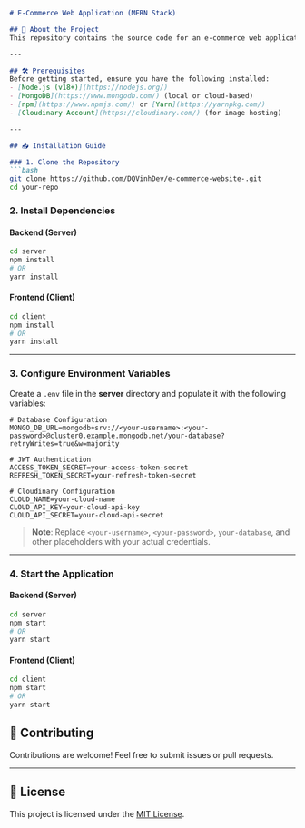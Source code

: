 ```markdown
# E-Commerce Web Application (MERN Stack)

## 🚀 About the Project
This repository contains the source code for an e-commerce web application built with the **MERN stack** (MongoDB, Express.js, React.js, Node.js). The application provides features for both customers and retailers, including product management, user authentication, and secure API endpoints.

---

## 🛠️ Prerequisites
Before getting started, ensure you have the following installed:
- [Node.js (v18+)](https://nodejs.org/)
- [MongoDB](https://www.mongodb.com/) (local or cloud-based)
- [npm](https://www.npmjs.com/) or [Yarn](https://yarnpkg.com/)
- [Cloudinary Account](https://cloudinary.com/) (for image hosting)

---

## 📥 Installation Guide

### 1. Clone the Repository
```bash
git clone https://github.com/DQVinhDev/e-commerce-website-.git
cd your-repo
```

### 2. Install Dependencies
#### Backend (Server)
```bash
cd server
npm install
# OR
yarn install
```

#### Frontend (Client)
```bash
cd client
npm install
# OR
yarn install
```

---

### 3. Configure Environment Variables
Create a `.env` file in the **server** directory and populate it with the following variables:

```env
# Database Configuration
MONGO_DB_URL=mongodb+srv://<your-username>:<your-password>@cluster0.example.mongodb.net/your-database?retryWrites=true&w=majority

# JWT Authentication
ACCESS_TOKEN_SECRET=your-access-token-secret
REFRESH_TOKEN_SECRET=your-refresh-token-secret

# Cloudinary Configuration
CLOUD_NAME=your-cloud-name
CLOUD_API_KEY=your-cloud-api-key
CLOUD_API_SECRET=your-cloud-api-secret
```

> **Note**: Replace `<your-username>`, `<your-password>`, `your-database`, and other placeholders with your actual credentials.

---

### 4. Start the Application

#### Backend (Server)
```bash
cd server
npm start
# OR
yarn start
```

#### Frontend (Client)
```bash
cd client
npm start
# OR
yarn start
```
## 🤝 Contributing
Contributions are welcome! Feel free to submit issues or pull requests.

---

## 📜 License
This project is licensed under the [MIT License](LICENSE).


